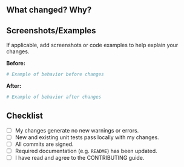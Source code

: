 ## What changed? Why?

## Screenshots/Examples

If applicable, add screenshots or code examples to help explain your changes.

**Before:**

```bash
# Example of behavior before changes
```

**After:**

```bash
# Example of behavior after changes
```

## Checklist

- [ ] My changes generate no new warnings or errors.
- [ ] New and existing unit tests pass locally with my changes.
- [ ] All commits are signed.
- [ ] Required documentation (e.g. `README`) has been updated.
- [ ] I have read and agree to the CONTRIBUTING guide.
